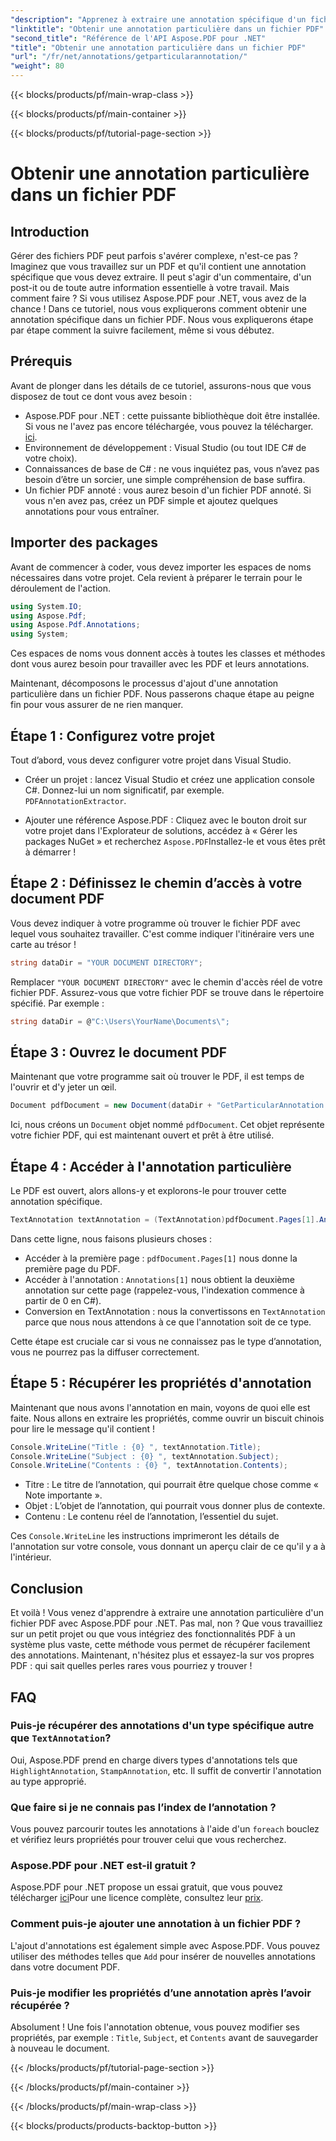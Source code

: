 ```yaml
---
"description": "Apprenez à extraire une annotation spécifique d'un fichier PDF avec Aspose.PDF pour .NET dans ce tutoriel détaillé de 2 000 mots. Idéal pour les développeurs."
"linktitle": "Obtenir une annotation particulière dans un fichier PDF"
"second_title": "Référence de l'API Aspose.PDF pour .NET"
"title": "Obtenir une annotation particulière dans un fichier PDF"
"url": "/fr/net/annotations/getparticularannotation/"
"weight": 80
---
```


{{< blocks/products/pf/main-wrap-class >}}

{{< blocks/products/pf/main-container >}}

{{< blocks/products/pf/tutorial-page-section >}}

# Obtenir une annotation particulière dans un fichier PDF

## Introduction

Gérer des fichiers PDF peut parfois s'avérer complexe, n'est-ce pas ? Imaginez que vous travaillez sur un PDF et qu'il contient une annotation spécifique que vous devez extraire. Il peut s'agir d'un commentaire, d'un post-it ou de toute autre information essentielle à votre travail. Mais comment faire ? Si vous utilisez Aspose.PDF pour .NET, vous avez de la chance ! Dans ce tutoriel, nous vous expliquerons comment obtenir une annotation spécifique dans un fichier PDF. Nous vous expliquerons étape par étape comment la suivre facilement, même si vous débutez.

## Prérequis

Avant de plonger dans les détails de ce tutoriel, assurons-nous que vous disposez de tout ce dont vous avez besoin :

- Aspose.PDF pour .NET : cette puissante bibliothèque doit être installée. Si vous ne l'avez pas encore téléchargée, vous pouvez la télécharger. [ici](https://releases.aspose.com/pdf/net/).
- Environnement de développement : Visual Studio (ou tout IDE C# de votre choix).
- Connaissances de base de C# : ne vous inquiétez pas, vous n’avez pas besoin d’être un sorcier, une simple compréhension de base suffira.
- Un fichier PDF annoté : vous aurez besoin d'un fichier PDF annoté. Si vous n'en avez pas, créez un PDF simple et ajoutez quelques annotations pour vous entraîner.

## Importer des packages

Avant de commencer à coder, vous devez importer les espaces de noms nécessaires dans votre projet. Cela revient à préparer le terrain pour le déroulement de l'action.

```csharp
using System.IO;
using Aspose.Pdf;
using Aspose.Pdf.Annotations;
using System;
```

Ces espaces de noms vous donnent accès à toutes les classes et méthodes dont vous aurez besoin pour travailler avec les PDF et leurs annotations.

Maintenant, décomposons le processus d'ajout d'une annotation particulière dans un fichier PDF. Nous passerons chaque étape au peigne fin pour vous assurer de ne rien manquer.

## Étape 1 : Configurez votre projet

Tout d’abord, vous devez configurer votre projet dans Visual Studio. 

- Créer un projet : lancez Visual Studio et créez une application console C#. Donnez-lui un nom significatif, par exemple. `PDFAnnotationExtractor`.
  
- Ajouter une référence Aspose.PDF : Cliquez avec le bouton droit sur votre projet dans l'Explorateur de solutions, accédez à « Gérer les packages NuGet » et recherchez `Aspose.PDF`Installez-le et vous êtes prêt à démarrer !

## Étape 2 : Définissez le chemin d’accès à votre document PDF

Vous devez indiquer à votre programme où trouver le fichier PDF avec lequel vous souhaitez travailler. C'est comme indiquer l'itinéraire vers une carte au trésor !

```csharp
string dataDir = "YOUR DOCUMENT DIRECTORY";
```

Remplacer `"YOUR DOCUMENT DIRECTORY"` avec le chemin d'accès réel de votre fichier PDF. Assurez-vous que votre fichier PDF se trouve dans le répertoire spécifié. Par exemple :

```csharp
string dataDir = @"C:\Users\YourName\Documents\";
```

## Étape 3 : Ouvrez le document PDF

Maintenant que votre programme sait où trouver le PDF, il est temps de l'ouvrir et d'y jeter un œil.

```csharp
Document pdfDocument = new Document(dataDir + "GetParticularAnnotation.pdf");
```

Ici, nous créons un `Document` objet nommé `pdfDocument`. Cet objet représente votre fichier PDF, qui est maintenant ouvert et prêt à être utilisé.

## Étape 4 : Accéder à l'annotation particulière

Le PDF est ouvert, alors allons-y et explorons-le pour trouver cette annotation spécifique.

```csharp
TextAnnotation textAnnotation = (TextAnnotation)pdfDocument.Pages[1].Annotations[1];
```

Dans cette ligne, nous faisons plusieurs choses :
- Accéder à la première page : `pdfDocument.Pages[1]` nous donne la première page du PDF.
- Accéder à l'annotation : `Annotations[1]` nous obtient la deuxième annotation sur cette page (rappelez-vous, l'indexation commence à partir de 0 en C#).
- Conversion en TextAnnotation : nous la convertissons en `TextAnnotation` parce que nous nous attendons à ce que l'annotation soit de ce type.

Cette étape est cruciale car si vous ne connaissez pas le type d’annotation, vous ne pourrez pas la diffuser correctement.

## Étape 5 : Récupérer les propriétés d'annotation

Maintenant que nous avons l'annotation en main, voyons de quoi elle est faite. Nous allons en extraire les propriétés, comme ouvrir un biscuit chinois pour lire le message qu'il contient !

```csharp
Console.WriteLine("Title : {0} ", textAnnotation.Title);
Console.WriteLine("Subject : {0} ", textAnnotation.Subject);
Console.WriteLine("Contents : {0} ", textAnnotation.Contents);
```

- Titre : Le titre de l’annotation, qui pourrait être quelque chose comme « Note importante ».
- Objet : L’objet de l’annotation, qui pourrait vous donner plus de contexte.
- Contenu : Le contenu réel de l’annotation, l’essentiel du sujet.

Ces `Console.WriteLine` les instructions imprimeront les détails de l'annotation sur votre console, vous donnant un aperçu clair de ce qu'il y a à l'intérieur.

## Conclusion

Et voilà ! Vous venez d'apprendre à extraire une annotation particulière d'un fichier PDF avec Aspose.PDF pour .NET. Pas mal, non ? Que vous travailliez sur un petit projet ou que vous intégriez des fonctionnalités PDF à un système plus vaste, cette méthode vous permet de récupérer facilement des annotations. Maintenant, n'hésitez plus et essayez-la sur vos propres PDF : qui sait quelles perles rares vous pourriez y trouver !

## FAQ

### Puis-je récupérer des annotations d'un type spécifique autre que `TextAnnotation`?  
Oui, Aspose.PDF prend en charge divers types d'annotations tels que `HighlightAnnotation`, `StampAnnotation`, etc. Il suffit de convertir l'annotation au type approprié.

### Que faire si je ne connais pas l’index de l’annotation ?  
Vous pouvez parcourir toutes les annotations à l'aide d'un `foreach` bouclez et vérifiez leurs propriétés pour trouver celui que vous recherchez.

### Aspose.PDF pour .NET est-il gratuit ?  
Aspose.PDF pour .NET propose un essai gratuit, que vous pouvez télécharger [ici](https://releases.aspose.com/)Pour une licence complète, consultez leur [prix](https://purchase.aspose.com/buy).

### Comment puis-je ajouter une annotation à un fichier PDF ?  
L'ajout d'annotations est également simple avec Aspose.PDF. Vous pouvez utiliser des méthodes telles que `Add` pour insérer de nouvelles annotations dans votre document PDF.

### Puis-je modifier les propriétés d’une annotation après l’avoir récupérée ?  
Absolument ! Une fois l'annotation obtenue, vous pouvez modifier ses propriétés, par exemple : `Title`, `Subject`, et `Contents` avant de sauvegarder à nouveau le document.

{{< /blocks/products/pf/tutorial-page-section >}}

{{< /blocks/products/pf/main-container >}}

{{< /blocks/products/pf/main-wrap-class >}}

{{< blocks/products/products-backtop-button >}}